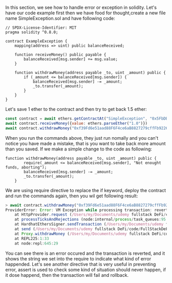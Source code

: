 In this section, we see how to handle error or exception in solidity. Let's have our code example first then we have food for thought,create a new file name SimpleException.sol and have following code:

```sol
// SPDX-License-Identifier: MIT
pragma solidity ^0.8.0;

contract ExampleException {
    mapping(address => uint) public balanceReceived;

    function receiveMoney() public payable {
        balanceReceived[msg.sender] += msg.value;
    }

    function withdrawMoney(address payable _to, uint _amount) public {
        if (_amount <= balanceReceived[msg.sender]) {
            balanceReceived[msg.sender] -= _amount;
            _to.transfer(_amount);
        }
    }
}

```
Let's save 1 ether to the contract and then try to get back 1.5 ether:
```js
const contract = await ethers.getContractAt("SimpleException", "0x5FbDB2315678afecb367f032d93F642f64180aa3")
await contract.receiveMoney({value: ethers.parseEther("1.0")})
await contract.withdrawMoney("0xf39Fd6e51aad88F6F4ce6aB8827279cffFb92266", ethers.parseEther("1.5"))
```
When you run the commands above, they just run nomally and you can't notice you have made a mistake, that is you want to take back more amount than you saved. If we make a
simple change to the code as following:

```sol
function withdrawMoney(address payable _to, uint _amount) public {
        require(_amount <= balanceReceived[msg.sender], "Not enought funds, aborting");
        balanceReceived[msg.sender] -= _amount;
        _to.transfer(_amount);
    }
```
We are using require directive to replace the if keyword, deploy the contract and run the commands again, then you wil get following result:
```js
> await contract.withdrawMoney("0xf39Fd6e51aad88F6F4ce6aB8827279cffFb92266", ethers.parseEther("1.5"))
ProviderError: Error: VM Exception while processing transaction: reverted with reason string 'Not enought funds, aborting'
    at HttpProvider.request (/Users/my/Documents/udemy fullstack DeFi/code/FullStackDeFiApps/learning/my-defi-apps/node_modules/hardhat/src/internal/core/providers/http.ts:96:21)
    at processTicksAndRejections (node:internal/process/task_queues:95:5)
    at HardhatEthersSigner.sendTransaction (/Users/my/Documents/udemy fullstack DeFi/code/FullStackDeFiApps/learning/my-defi-apps/node_modules/@nomicfoundation/hardhat-ethers/src/signers.ts:125:18)
    at send (/Users/my/Documents/udemy fullstack DeFi/code/FullStackDeFiApps/learning/my-defi-apps/node_modules/ethers/src.ts/contract/contract.ts:313:20)
    at Proxy.withdrawMoney (/Users/my/Documents/udemy fullstack DeFi/code/FullStackDeFiApps/learning/my-defi-apps/node_modules/ethers/src.ts/contract/contract.ts:352:16)
    at REPL225:1:33
    at node:repl:645:29
```
You can see there is an error occured and the transaction is reverted, and it shows the string we set into the require to indicate what kind of error happended. Let's see 
another directive that is very useful in preventing error, assert is used to check some kind of situation should never happen, if it dose happend, then the transaction will
fail and rollback.
